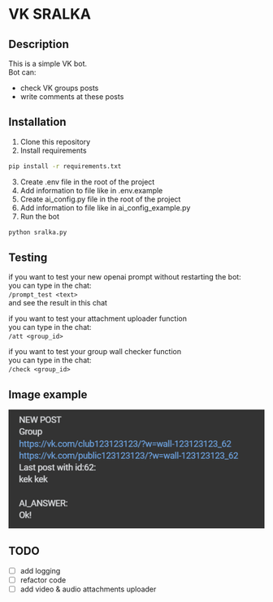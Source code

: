 # VK SRALKA

## Description
This is a simple VK bot.   
Bot can:   
 - check VK groups posts 
 - write comments at these posts


## Installation
1. Clone this repository
2. Install requirements
```bash
pip install -r requirements.txt
```
3. Create .env file in the root of the project 
4. Add information to file like in .env.example
5. Create ai_config.py file in the root of the project
6. Add information to file like in ai_config_example.py
7. Run the bot
```bash
python sralka.py
```

## Testing

if you want to test your new openai prompt 
without restarting the bot:  
you can type in the chat:  
`/prompt_test <text>`  
and see the result in this chat  

if you want to test your attachment uploader function  
you can type in the chat:  
`/att <group_id>`

if you want to test your group wall checker function    
you can type in the chat:  
`/check <group_id>`


## Image example 

![img.png](img.png)

## TODO

- [ ] add logging
- [ ] refactor code
- [ ] add video & audio attachments uploader
